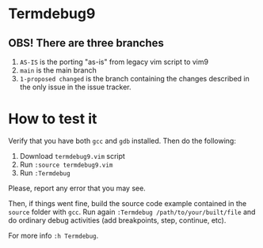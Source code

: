 # Termdebug9

## OBS! There are three branches

1. `AS-IS` is the porting "as-is" from legacy vim script to vim9
2. `main` is the main branch
3. `1-proposed changed` is the branch containing the changes described in the
   only issue in the issue tracker.

# How to test it

Verify that you have both `gcc` and `gdb` installed. Then do the following:

1. Download `termdebug9.vim` script
2. Run `:source termdebug9.vim`
3. Run `:Termdebug`

Please, report any error that you may see.

Then, if things went fine, build the source code example contained in the
`source` folder with `gcc`. Run again `:Termdebug /path/to/your/built/file`
and do ordinary debug activities (add breakpoints, step, continue, etc).

For more info `:h Termdebug`.
